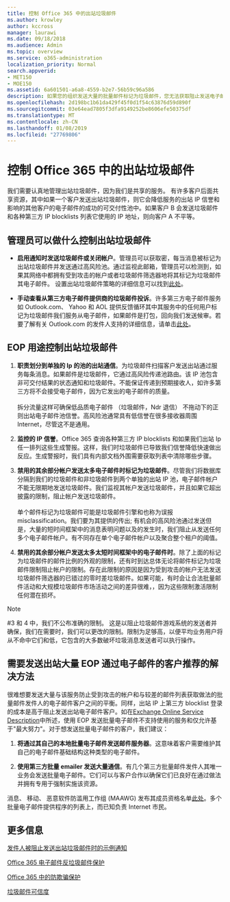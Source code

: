 ```yaml
---
title: 控制 Office 365 中的出站垃圾邮件
ms.author: krowley
author: kccross
manager: laurawi
ms.date: 09/18/2018
ms.audience: Admin
ms.topic: overview
ms.service: o365-administration
localization_priority: Normal
search.appverid:
- MET150
- MOE150
ms.assetid: 6a601501-a6a8-4559-b2e7-56b59c96a586
description: 如果您的组织发送大量的批量邮件标记为垃圾邮件，您无法获取阻止发送电子邮件与 Office 365。阅读此文，了解有关发生此问题，以及有关该产品可实现的功能。
ms.openlocfilehash: 2d198bc1b61da429f45f0d1f54c63876d59d890f
ms.sourcegitcommit: 03e64ead7805f3dfa9149252be8606efe50375df
ms.translationtype: MT
ms.contentlocale: zh-CN
ms.lasthandoff: 01/08/2019
ms.locfileid: "27769806"
---
```

# <a name="controlling-outbound-spam-in-office-365"></a>控制 Office 365 中的出站垃圾邮件

我们需要认真地管理出站垃圾邮件，因为我们是共享的服务。 有许多客户后面共享资源，其中如果一个客户发送出站垃圾邮件，则它会降低服务的出站 IP 信誉和影响的其他客户的电子邮件的成功的可交付性池中。如果客户 B 会发送垃圾邮件和各种第三方 IP blocklists 列表它使用的 IP 地址，则向客户 A 不平等。

## <a name="what-admins-can-do-to-control-outbound-spam"></a>管理员可以做什么控制出站垃圾邮件

- **启用通知时发送垃圾邮件或关闭帐户**。管理员可以获取密，每当消息被标记为出站垃圾邮件并发送通过高风险池。通过监视此邮箱，管理员可以检测到，如果其网络中都拥有受到攻击的帐户或者垃圾邮件筛选器地将其标记为垃圾邮件其电子邮件。 设置出站垃圾邮件策略的详细信息可以找到[此处](configure-the-outbound-spam-policy.md)。
 
- **手动查看从第三方电子邮件提供商的垃圾邮件投诉**。许多第三方电子邮件服务如 Outlook.com、 Yahoo 和 AOL 提供反馈循环其中其服务中的任何用户标记为垃圾邮件我们服务从电子邮件，如果邮件是打包，回向我们发送候审。若要了解有关 Outlook.com 的发件人支持的详细信息，请单击[此处](https://sendersupport.olc.protection.outlook.com/pm/services.aspx)。

## <a name="what-eop-does-to-control-outbound-spam"></a>EOP 用途控制出站垃圾邮件 

1. **职责划分到单独的 Ip 的池的出站通信**。为垃圾邮件扫描客户发送出站通过服务每条消息。如果邮件是垃圾邮件，它通过高风险传递池路由。该 IP 池包含非可交付结果的状态通知和垃圾邮件。不能保证传递到预期接收人，如许多第三方将不会接受电子邮件，因为它发出的电子邮件的质量。<br/><br/>拆分流量这样可确保低品质电子邮件 （垃圾邮件，Ndr 退信） 不拖动下的正则出站电子邮件池信誉。高风险池通常具有低信誉在很多接收器周围 Internet，尽管这不是通用。 

2. **监控的 IP 信誉**。Office 365 查询各种第三方 IP blocklists 和如果我们出站 Ip 任一排列这些生成警报。这样，我们时垃圾邮件已导致我们信誉降低快速做出反应。生成警报时，我们具有内部文档外围需要获取列表中清除哪些步骤。 

3. **禁用的其余部分帐户发送太多电子邮件时标记为垃圾邮件**。尽管我们将数据库分隔到我们的垃圾邮件和非垃圾邮件到两个单独的出站 IP 池，电子邮件帐户不能无限期地发送垃圾邮件。我们监视其帐户发送垃圾邮件，并且如果它超出披露的限制，阻止帐户发送垃圾邮件。<br/><br/>单个邮件标记为垃圾邮件可能是垃圾邮件引擎和也称为误报 misclassification。我们要为其提供的传出; 有机会的高风险池通过发送但是，大量的短时间框架中的消息表明问题以及的发生时，我们阻止从发送任何多个电子邮件帐户。有不同存在单个电子邮件帐户以及聚合整个租户的阈值。

4. **禁用的其余部分帐户发送太多太短时间框架中的电子邮件时**。除了上面的标记为垃圾邮件的邮件比例的外观的限制，还有时到达总体无论将邮件标记为垃圾邮件限制阻止帐户的限制。存在此限制的原因是因为受到攻击的帐户无法发送垃圾邮件筛选器的已错过的零时差垃圾邮件。如果可能，有时会让合法批量邮件活动和大规模垃圾邮件市场活动之间的差异很难，，因为这些限制激活限制任何潜在损坏。

> [!NOTE]
> #3 和 4 中，我们不公布准确的限制。 这是以阻止垃圾邮件游戏系统的发送者并确保，我们在需要时，我们可以更改的限制。限制为足够高，以便平均业务用户将从不命中它们和低，它包含的大多数破坏垃圾消息发送者可以执行操作。 

## <a name="recommended-workarounds-for-customers-who-want-to-send-outbound-a-lot-of-email-through-eop"></a>需要发送出站大量 EOP 通过电子邮件的客户推荐的解决方法

很难想要发送大量与该服务防止受到攻击的帐户和与较差的邮件列表获取做法的批量邮件发件人的电子邮件客户之间的平衡。同样，出站 IP 上第三方 blocklist 登录的成本是高于阻止发送出站电子邮件客户。如在[Exchange Online Service Description](https://technet.microsoft.com/library/exchange-online-limits.aspx#RecipientLimits)中所述，使用 EOP 发送批量电子邮件不支持使用的服务和仅允许基于"最大努力"。对于想发送批量电子邮件的客户，我们建议：

1. **将通过其自己的本地批量电子邮件发送邮件服务器**。这意味着客户需要维护其自己的电子邮件基础结构这种类型的电子邮件。

2. **使用第三方批量 emailer 发送大量通信**。有几个第三方批量邮件发件人其唯一业务会发送批量电子邮件。它们可以与客户合作以确保它们已良好在通过做法并拥有专用于强制实施该资源。 

消息、 移动、 恶意软件防滥用工作组 (MAAWG) 发布其成员资格名单[此处](http://www.maawg.org/about/roster)。多个批量电子邮件提供程序的列表上，而已知负责 Internet 市民。 
  
## <a name="for-more-information"></a>更多信息

[发件人被阻止发送出站垃圾邮件时的示例通知](sample-notification-when-a-sender-is-blocked-sending-outbound-spam.md)

[Office 365 电子邮件反垃圾邮件保护](anti-spam-protection.md)

[Office 365 中的防欺骗保护](anti-spoofing-protection.md)

[垃圾邮件可信度](spam-confidence-levels.md)
